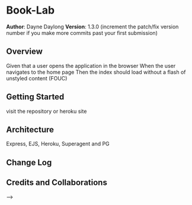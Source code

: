 # Book-Lab

**Author**: Dayne Daylong
**Version**: 1.3.0 (increment the patch/fix version number if you make more commits past your first submission)

## Overview
Given that a user opens the application in the browser
When the user navigates to the home page
Then the index should load without a flash of unstyled content (FOUC)

## Getting Started
visit the repository or heroku site 

## Architecture
Express, EJS, Heroku, Superagent and PG

## Change Log

## Credits and Collaborations



-->
